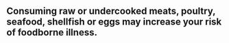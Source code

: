 ## Consuming raw or undercooked meats, poultry, seafood, shellfish or eggs may increase your risk of foodborne illness.
